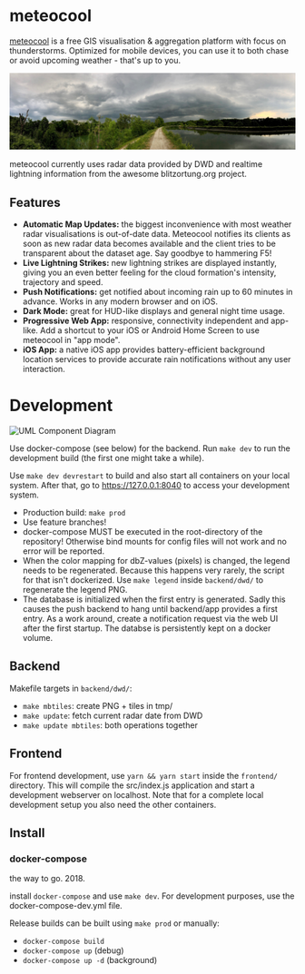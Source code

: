 # meteocool

[meteocool](https://meteocool.unimplemented.org/) is a free GIS
visualisation & aggregation platform with focus on thunderstorms.
Optimized for mobile devices, you can use it to both chase or
avoid upcoming weather - that's up to you.

![An exemplary cloud formation with high reflectivity (aka thunderstorm)](/frontend/assets/IMG_3076.jpg?raw=true "An exemplary cloud formation with high reflectivity")

meteocool currently uses radar data provided by DWD and realtime lightning
information from the awesome blitzortung.org project.

## Features

* **Automatic Map Updates:** the biggest inconvenience with most weather radar
  visualisations is out-of-date data. Meteocool notifies its clients as
  soon as new radar data becomes available and the client tries
  to be transparent about the dataset age. Say goodbye to hammering F5!
* **Live Lightning Strikes:** new lightning strikes are displayed instantly,
  giving you an even better feeling for the cloud formation's intensity,
  trajectory and speed.
* **Push Notifications:** get notified about incoming rain up to 60 minutes
  in advance. Works in any modern browser and on iOS.
* **Dark Mode:** great for HUD-like displays and general night time usage.
* **Progressive Web App:** responsive, connectivity independent and app-like.
  Add a shortcut to your iOS or Android Home Screen to use meteocool in
  "app mode".
* **iOS App:** a native iOS app provides battery-efficient background
  location services to provide accurate rain notifications without any user
  interaction.

# Development

![UML Component Diagram](/doc/meteocool_component.png?raw=true "Component diagram")

Use docker-compose (see below) for the backend. Run ```make dev```
to run the development build (the first one might take a while).

Use ```make dev devrestart``` to build and also start all containers on
your local system. After that, go to https://127.0.0.1:8040 to access
your development system.

* Production build: ```make prod```
* Use feature branches!
* docker-compose MUST be executed in the root-directory of the repository!
  Otherwise bind mounts for config files will not work and no error
  will be reported.
* When the color mapping for dbZ-values (pixels) is changed, the legend
  needs to be regenerated. Because this happens very rarely, the script
  for that isn't dockerized. Use ```make legend``` inside ```backend/dwd/```
  to regenerate the legend PNG.
* The database is initialized when the first entry is generated. Sadly this
  causes the push backend to hang until backend/app provides a first entry.
  As a work around, create a notification request via the web UI after the
  first startup. The databse is persistently kept on a docker volume.

## Backend

Makefile targets in ```backend/dwd/```:

 - ```make mbtiles```: create PNG + tiles in tmp/
 - ```make update```: fetch current radar date from DWD
 - ```make update mbtiles```: both operations together

## Frontend

For frontend development, use ```yarn && yarn start``` inside the
```frontend/``` directory. This will compile the src/index.js application
and start a development webserver on localhost. Note that for a complete
local development setup you also need the other containers.

## Install

### docker-compose

the way to go. 2018.

install `docker-compose` and use `make dev`. For development purposes, use the docker-compose-dev.yml file.

Release builds can be built using `make prod` or manually:

* `docker-compose build`
* `docker-compose up` (debug)
* `docker-compose up -d` (background)
